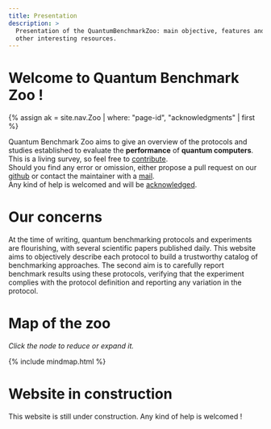 ```yaml
---
title: Presentation
description: >
  Presentation of the QuantumBenchmarkZoo: main objective, features and 
  other interesting resources.
---
```


# Welcome to Quantum Benchmark Zoo !
{% assign ak = site.nav.Zoo | where: "page-id", "acknowledgments" | first %}

Quantum Benchmark Zoo aims to give an overview of the protocols and studies established to evaluate the **performance** of **quantum computers**. This is a living survey, so feel free to <a href="{{ site.git.repository_url }}/blob/master/README.md" target="_blank">contribute</a>.  
Should you find any error or omission, either propose a pull request on our <a href="{{ site.git.repository_url }}" target="_blank">github</a> or contact the maintainer with a <a href="mailto:contact@quantumbenchmarkzoo.org">mail</a>.  
Any kind of help is welcomed and will be <a href="{{ ak.url | prepend: site.baseurl }}" target="_blank">acknowledged</a>.

# Our concerns

At the time of writing, quantum benchmarking protocols and experiments are flourishing, with several scientific papers published daily. This website aims to objectively describe each protocol to build a trustworthy catalog of benchmarking approaches. The second aim is to carefully report benchmark results using these protocols, verifying that the experiment complies with the protocol definition and reporting any variation in the protocol.

# Map of the zoo

*Click the node to reduce or expand it.*

<div class="my-mind-map" id="mind-map">
{%  include mindmap.html %}
</div>

# Website in construction

This website is still under construction. Any kind of help is welcomed !

